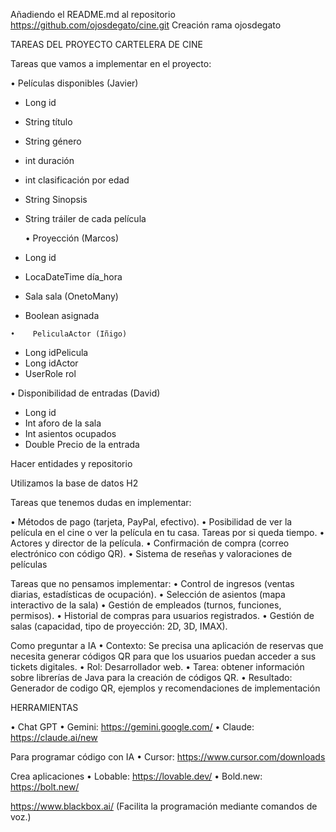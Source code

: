 Añadiendo el README.md al repositorio https://github.com/ojosdegato/cine.git
Creación rama ojosdegato

TAREAS DEL PROYECTO CARTELERA DE CINE

Tareas que vamos a implementar en el proyecto:

   •	Películas disponibles (Javier)
*   Long id
*   String título
*   String género
*   int duración
*   int clasificación por edad
*   String Sinopsis
*   String tráiler de cada película

    •	Proyección (Marcos)
*    Long id
*    LocaDateTime día_hora
*    Sala sala (OnetoMany) 
*    Boolean asignada

    •	 PeliculaActor (Iñigo)
*    Long idPelicula
*    Long idActor
*    UserRole rol

   •	Disponibilidad de entradas (David)
*   Long id
*   Int aforo de la sala
*   Int asientos ocupados
*	Double Precio de la entrada

Hacer entidades y repositorio

Utilizamos la base de datos H2

Tareas que tenemos dudas en implementar:

•	Métodos de pago (tarjeta, PayPal, efectivo).
•	Posibilidad de ver la película en el cine o ver la película en tu casa.
Tareas por si queda tiempo.
•	Actores y director de la película.
•	Confirmación de compra (correo electrónico con código QR).
•	Sistema de reseñas y valoraciones de películas



Tareas que no pensamos implementar:
•	Control de ingresos (ventas diarias, estadísticas de ocupación).
•	Selección de asientos (mapa interactivo de la sala)
•	Gestión de empleados (turnos, funciones, permisos).
•	Historial de compras para usuarios registrados.
•	Gestión de salas (capacidad, tipo de proyección: 2D, 3D, IMAX).


Como preguntar a IA
•	Contexto: Se precisa una aplicación de reservas que necesita generar códigos QR para que los usuarios puedan acceder a sus tickets digitales.
•	Rol: Desarrollador web.
•	Tarea: obtener información sobre librerías de Java para la creación de códigos QR.
•	Resultado: Generador de codigo QR, ejemplos y recomendaciones de implementación

HERRAMIENTAS

•	Chat GPT
•	Gemini: https://gemini.google.com/
•	Claude: https://claude.ai/new

Para programar código con IA
•	Cursor: https://www.cursor.com/downloads

Crea aplicaciones
•	Lobable:  https://lovable.dev/
•	Bold.new:  https://bolt.new/

https://www.blackbox.ai/  (Facilita la programación mediante comandos de voz.)
